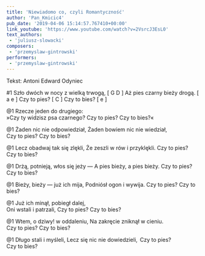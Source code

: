 ```yaml
---
title: 'Niewiadomo co, czyli Romantyczność'
author: 'Pan_Kmicic4'
pub_date: '2019-04-06 15:14:57.767410+00:00'
link_youtube: 'https://www.youtube.com/watch?v=2VsrcJ3EsL0'
text_authors:
 - 'juliusz-slowacki'
composers:
 - 'przemyslaw-gintrowski'
performers:
 - 'przemyslaw-gintrowski'
---
```


Tekst: Antoni Edward Odyniec


#1
Szło dwóch w nocy z wielką trwogą, [ G D ]
Aż pies czarny bieży drogą. [ a e ]
Czy to pies? [ C ]
Czy to bies? [ e ]

@1
Rzecze jeden do drugiego:        
»Czy ty widzisz psa czarnego?
Czy to pies?
Czy to bies?«

@1
Żaden nic nie odpowiedział,
Żaden bowiem nic nie wiedział,        
Czy to pies?
Czy to bies?

@1
Lecz obadwaj tak się zlękli,
Że zeszli w rów i przyklękli.
Czy to pies?        
Czy to bies?

@1
Drżą, potnieją, włos się jeży —
A pies bieży, a pies bieży.
Czy to pies?
Czy to bies?        

@1
Bieży, bieży — już ich mija,
Podniósł ogon i wywija.
Czy to pies?
Czy to bies?

@1
Już ich minął, pobiegł dalej,        
Oni wstali i patrzali,
Czy to pies?
Czy to bies?

@1
Wtem, o dziwy! w oddaleniu,
Na zakręcie zniknął w cieniu.        
Czy to pies?
Czy to bies?

@1
Długo stali i myśleli,
Lecz się nic nie dowiedzieli,
 Czy to pies?        
Czy to bies?